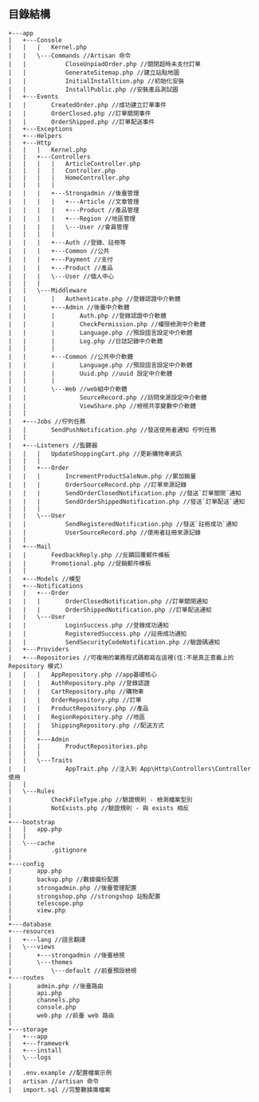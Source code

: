 ## 目錄結構```+---app|   +---Console|   |   |   Kernel.php|   |   \---Commands //Artisan 命令|   |           CloseUnpiadOrder.php //關閉超時未支付訂單|   |           GenerateSitemap.php //建立站點地圖|   |           InitialInstalltion.php //初始化安裝|   |           InstallPublic.php //安裝產品測試圖|   +---Events|   |       CreatedOrder.php //成功建立訂單事件|   |       OrderClosed.php //訂單關閉事件|   |       OrderShipped.php //訂單配送事件|   +---Exceptions|   +---Helpers|   +---Http|   |   |   Kernel.php|   |   +---Controllers|   |   |   |   ArticleController.php|   |   |   |   Controller.php|   |   |   |   HomeController.php|   |   |   |   |   |   |   +---Strongadmin //後臺管理|   |   |   |   +---Article //文章管理|   |   |   |   +---Product //產品管理|   |   |   |   +---Region //地區管理|   |   |   |   \---User //會員管理|   |   |   |        |   |   |   +---Auth //登錄、註冊等|   |   |   +---Common //公共|   |   |   +---Payment //支付|   |   |   +---Product //產品|   |   |   \---User //個人中心|   |   |           |   |   \---Middleware|   |       |   Authenticate.php //登錄認證中介軟體|   |       +---Admin //後臺中介軟體|   |       |       Auth.php //登錄認證中介軟體|   |       |       CheckPermission.php //權限檢測中介軟體|   |       |       Language.php //預設語言設定中介軟體|   |       |       Log.php //日誌記錄中介軟體|   |       |       |   |       +---Common //公共中介軟體|   |       |       Language.php //預設語言設定中介軟體|   |       |       Uuid.php //uuid 設定中介軟體|   |       |       |   |       \---Web //web組中介軟體|   |               SourceRecord.php //訪問來源設定中介軟體|   |               ViewShare.php //檢視共享變數中介軟體|   |               |   +---Jobs //佇列任務|   |       SendPushNotification.php //發送使用者通知 佇列任務|   |       |   +---Listeners //監聽器|   |   |   UpdateShoppingCart.php //更新購物車資訊|   |   |   |   |   +---Order|   |   |       IncrementProductSaleNum.php //累加銷量|   |   |       OrderSourceRecord.php //訂單來源記錄|   |   |       SendOrderClosedNotification.php //發送`訂單關閉`通知|   |   |       SendOrderShippedNotification.php //發送`訂單配送`通知|   |   |       |   |   \---User|   |           SendRegisteredNotification.php //發送`註冊成功`通知|   |           UserSourceRecord.php //使用者註冊來源記錄|   |           |   +---Mail|   |       FeedbackReply.php //反饋回覆郵件模板|   |       Promotional.php //促銷郵件模板|   |       |   +---Models //模型|   +---Notifications|   |   +---Order|   |   |       OrderClosedNotification.php //訂單關閉通知|   |   |       OrderShippedNotification.php //訂單配送通知|   |   \---User|   |           LoginSuccess.php //登錄成功通知|   |           RegisteredSuccess.php //註冊成功通知|   |           SendSecurityCodeNotification.php //驗證碼通知|   +---Providers|   +---Repositories //可複用的業務程式碼都寫在這裡(住:不是真正意義上的 Repository 模式)|   |   |   AppRepository.php //app基礎核心|   |   |   AuthRepository.php //登錄認證|   |   |   CartRepository.php //購物車|   |   |   OrderRepository.php //訂單|   |   |   ProductRepository.php //產品|   |   |   RegionRepository.php //地區|   |   |   ShippingRepository.php //配送方式|   |   |   |   |   +---Admin|   |   |       ProductRepositories.php|   |   |       |   |   \---Traits|   |           AppTrait.php //注入到 App\Http\Controllers\Controller 使用|   |           |   \---Rules|           CheckFileType.php //驗證規則 - 檢測檔案型別|           NotExists.php //驗證規則 - 與 exists 相反|           +---bootstrap|   |   app.php|   |   |   \---cache|           .gitignore|           +---config|       app.php|       backup.php //數據備份配置|       strongadmin.php //後臺管理配置|       strongshop.php //strongshop 站點配置|       telescope.php|       view.php|       +---database+---resources|   +---lang //語言翻譯|   \---views|       +---strongadmin //後臺檢視|       \---themes|           \---default //前臺預設檢視+---routes|       admin.php //後臺路由|       api.php|       channels.php|       console.php|       web.php //前臺 web 路由|       +---storage|   +---app|   +---framework|   +---install|   \---logs|  |   .env.example //配置檔案示例|   artisan //artisan 命令|   import.sql //完整數據庫檔案            ```